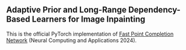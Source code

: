 ## Adaptive Prior and Long-Range Dependency-Based Learners for Image Inpainting
This is the official PyTorch implementation of [Fast Point Completion Network](https://link.springer.com/article/10.1007/s00521-024-09624-y) (Neural Computing and Applications 2024).
